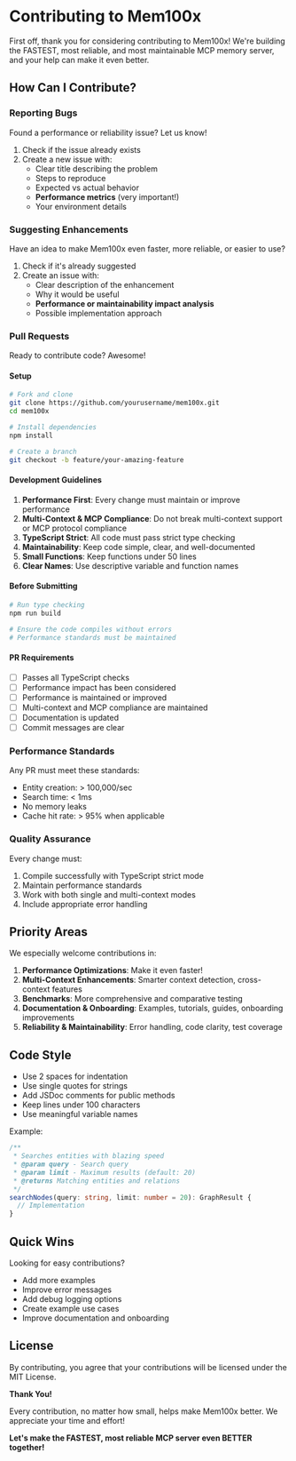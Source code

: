 # Contributing to Mem100x

First off, thank you for considering contributing to Mem100x! We're building the FASTEST, most reliable, and most maintainable MCP memory server, and your help can make it even better.

## How Can I Contribute?

### Reporting Bugs

Found a performance or reliability issue? Let us know!

1. Check if the issue already exists
2. Create a new issue with:
   - Clear title describing the problem
   - Steps to reproduce
   - Expected vs actual behavior
   - **Performance metrics** (very important!)
   - Your environment details

### Suggesting Enhancements

Have an idea to make Mem100x even faster, more reliable, or easier to use?

1. Check if it's already suggested
2. Create an issue with:
   - Clear description of the enhancement
   - Why it would be useful
   - **Performance or maintainability impact analysis**
   - Possible implementation approach

### Pull Requests

Ready to contribute code? Awesome!

#### Setup

```bash
# Fork and clone
git clone https://github.com/yourusername/mem100x.git
cd mem100x

# Install dependencies
npm install

# Create a branch
git checkout -b feature/your-amazing-feature
```

#### Development Guidelines

1. **Performance First**: Every change must maintain or improve performance
2. **Multi-Context & MCP Compliance**: Do not break multi-context support or MCP protocol compliance
3. **TypeScript Strict**: All code must pass strict type checking
4. **Maintainability**: Keep code simple, clear, and well-documented
5. **Small Functions**: Keep functions under 50 lines
6. **Clear Names**: Use descriptive variable and function names

#### Before Submitting

```bash
# Run type checking
npm run build

# Ensure the code compiles without errors
# Performance standards must be maintained
```

#### PR Requirements

- [ ] Passes all TypeScript checks
- [ ] Performance impact has been considered
- [ ] Performance is maintained or improved
- [ ] Multi-context and MCP compliance are maintained
- [ ] Documentation is updated
- [ ] Commit messages are clear

### Performance Standards

Any PR must meet these standards:

- Entity creation: > 100,000/sec
- Search time: < 1ms
- No memory leaks
- Cache hit rate: > 95% when applicable

### Quality Assurance

Every change must:

1. Compile successfully with TypeScript strict mode
2. Maintain performance standards
3. Work with both single and multi-context modes
4. Include appropriate error handling

## Priority Areas

We especially welcome contributions in:

1. **Performance Optimizations**: Make it even faster!
2. **Multi-Context Enhancements**: Smarter context detection, cross-context features
3. **Benchmarks**: More comprehensive and comparative testing
4. **Documentation & Onboarding**: Examples, tutorials, guides, onboarding improvements
5. **Reliability & Maintainability**: Error handling, code clarity, test coverage

## Code Style

- Use 2 spaces for indentation
- Use single quotes for strings
- Add JSDoc comments for public methods
- Keep lines under 100 characters
- Use meaningful variable names

Example:

```typescript
/**
 * Searches entities with blazing speed
 * @param query - Search query
 * @param limit - Maximum results (default: 20)
 * @returns Matching entities and relations
 */
searchNodes(query: string, limit: number = 20): GraphResult {
  // Implementation
}
```

## Quick Wins

Looking for easy contributions?

- Add more examples
- Improve error messages
- Add debug logging options
- Create example use cases
- Improve documentation and onboarding

## License

By contributing, you agree that your contributions will be licensed under the MIT License.

**Thank You!**

Every contribution, no matter how small, helps make Mem100x better. We appreciate your time and effort!

**Let's make the FASTEST, most reliable MCP server even BETTER together!**

